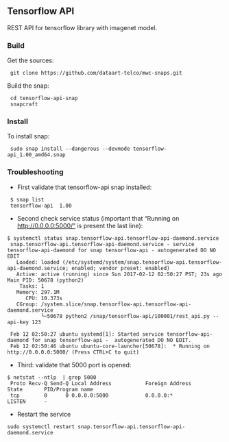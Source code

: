 ## Tensorflow API
REST API for tensorflow library with imagenet model.
### Build
Get the sources:
```
 git clone https://github.com/dataart-telco/mwc-snaps.git
 ```
Build the snap:
```
 cd tensorflow-api-snap
 snapcraft
```
### Install
To install snap:
```
 sudo snap install --dangerous --devmode tensorflow-api_1.00_amd64.snap
```
### Troubleshooting
- First validate that tensorflow-api snap installed:
```
 $ snap list
 tensorflow-api  1.00
```
- Second check service status (important that “Running on http://0.0.0.0:5000/” is present the last line):
```
$ systemctl status snap.tensorflow-api.tensorflow-api-daemond.service
 snap.tensorflow-api.tensorflow-api-daemond.service - service tensorflow-api-daemond for snap tensorflow-api - autogenerated DO NO EDIT
   Loaded: loaded (/etc/systemd/system/snap.tensorflow-api.tensorflow-api-daemond.service; enabled; vendor preset: enabled)
   Active: active (running) since Sun 2017-02-12 02:50:27 PST; 23s ago
Main PID: 50678 (python2)
    Tasks: 1
   Memory: 297.1M
      CPU: 10.373s
   CGroup: /system.slice/snap.tensorflow-api.tensorflow-api-daemond.service
           └─50678 python2 /snap/tensorflow-api/100001/rest_api.py --api-key 123
 
 Feb 12 02:50:27 ubuntu systemd[1]: Started service tensorflow-api-daemond for snap tensorflow-api -  autogenerated DO NO EDIT.
 Feb 12 02:50:46 ubuntu ubuntu-core-launcher[50678]:  * Running on http://0.0.0.0:5000/ (Press CTRL+C to quit)
 ```
- Third: validate that 5000 port is opened:
```
$ netstat --ntlp  | grep 5000
 Proto Recv-Q Send-Q Local Address           Foreign Address         State       PID/Program name
 tcp        0      0 0.0.0.0:5000            0.0.0.0:*               LISTEN      -
```
- Restart the service
```
sudo systemctl restart snap.tensorflow-api.tensorflow-api-daemond.service
```
